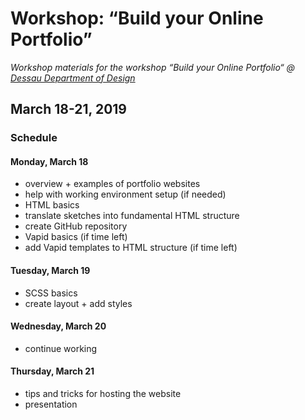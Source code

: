 # Workshop: “Build your Online Portfolio”

_Workshop materials for the workshop “Build your Online Portfolio“ @ [Dessau Department of Design](https://hs-anhalt.de/hochschule-anhalt/design/uebersicht.html)_

## March 18-21, 2019

### Schedule

#### Monday, March 18

- overview + examples of portfolio websites
- help with working environment setup (if needed)
- HTML basics
- translate sketches into fundamental HTML structure
- create GitHub repository
- Vapid basics (if time left)
- add Vapid templates to HTML structure (if time left)

#### Tuesday, March 19

- SCSS basics
- create layout + add styles

#### Wednesday, March 20

- continue working

#### Thursday, March 21

- tips and tricks for hosting the website
- presentation

